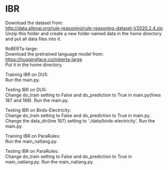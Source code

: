 # IBR
Download the dataset from:  
http://data.allenai.org/rule-reasoning/rule-reasoning-dataset-V2020.2.4.zip  
Unzip this folder and create a new folder named data in the home directory and put all data files into it. 

RoBERTa-large:  
Download the pretrained language model from:
https://huggingface.co/roberta-large  
Put it in the home directory.

Training IBR on DU5:  
Run the main.py.

Testing IBR on DU5:  
Change do_train setting to False and do_prediction to True in main.py(lines 187 and 188). Run the main.py.

Testing IBR on Birds-Electricity:  
Change do_train setting to False and do_prediction to True in main.py. Change the data_dir(line 187) setting to './data/birds-electricity'. Run the main.py.

Training IBR on ParaRules:  
Run the main_natlang.py.

Testing IBR on ParaRules:  
Change do_train setting to False and do_prediction to True in main_natlang.py. Run the main_natlang.py.
